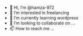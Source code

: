 - 👋 Hi, I’m @hamza-972
- 👀 I’m interested in freelancing
- 🌱 I’m currently learning wordpress
- 💞️ I’m looking to collaborate on ...
- 📫 How to reach me ...

<!---
hamza-972/hamza-972 is a ✨ special ✨ repository because its `README.md` (this file) appears on your GitHub profile.
You can click the Preview link to take a look at your changes.
--->
